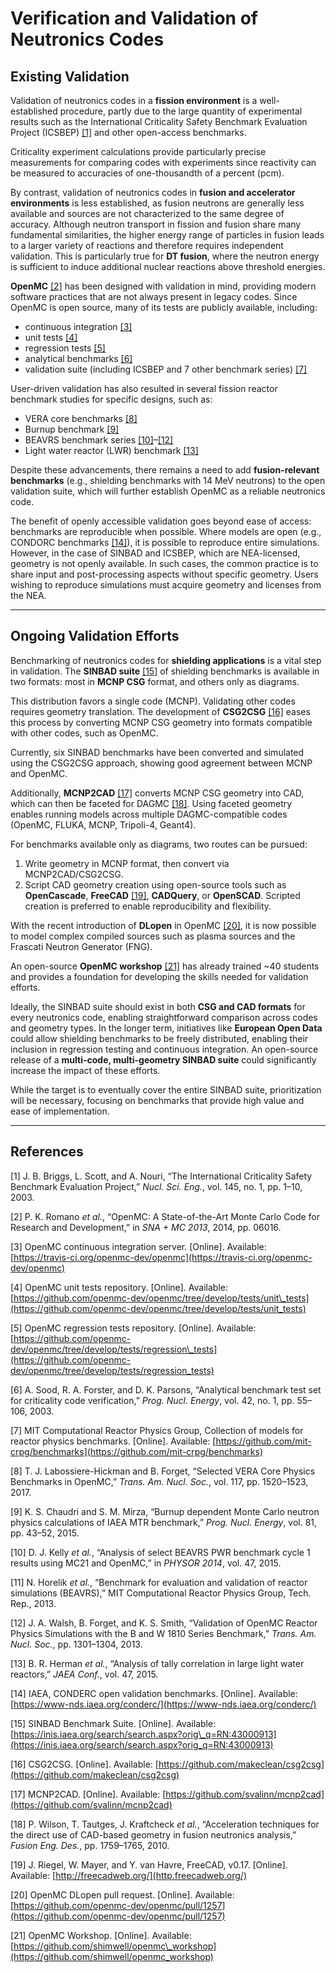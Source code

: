 # Verification and Validation of Neutronics Codes

## Existing Validation

Validation of neutronics codes in a **fission environment** is a well-established procedure, partly due to the large quantity of experimental results such as the International Criticality Safety Benchmark Evaluation Project (ICSBEP) [[1]](#ref1) and other open-access benchmarks.

Criticality experiment calculations provide particularly precise measurements for comparing codes with experiments since reactivity can be measured to accuracies of one-thousandth of a percent (pcm).

By contrast, validation of neutronics codes in **fusion and accelerator environments** is less established, as fusion neutrons are generally less available and sources are not characterized to the same degree of accuracy. Although neutron transport in fission and fusion share many fundamental similarities, the higher energy range of particles in fusion leads to a larger variety of reactions and therefore requires independent validation. This is particularly true for **DT fusion**, where the neutron energy is sufficient to induce additional nuclear reactions above threshold energies.

**OpenMC** [[2]](#ref2) has been designed with validation in mind, providing modern software practices that are not always present in legacy codes. Since OpenMC is open source, many of its tests are publicly available, including:

* continuous integration [[3]](#ref3)
* unit tests [[4]](#ref4)
* regression tests [[5]](#ref5)
* analytical benchmarks [[6]](#ref6)
* validation suite (including ICSBEP and 7 other benchmark series) [[7]](#ref7)

User-driven validation has also resulted in several fission reactor benchmark studies for specific designs, such as:

* VERA core benchmarks [[8]](#ref8)
* Burnup benchmark [[9]](#ref9)
* BEAVRS benchmark series [[10]](#ref10)–[[12]](#ref12)
* Light water reactor (LWR) benchmark [[13]](#ref13)

Despite these advancements, there remains a need to add **fusion-relevant benchmarks** (e.g., shielding benchmarks with 14 MeV neutrons) to the open validation suite, which will further establish OpenMC as a reliable neutronics code.

The benefit of openly accessible validation goes beyond ease of access: benchmarks are reproducible when possible. Where models are open (e.g., CONDORC benchmarks [[14]](#ref14)), it is possible to reproduce entire simulations. However, in the case of SINBAD and ICSBEP, which are NEA-licensed, geometry is not openly available. In such cases, the common practice is to share input and post-processing aspects without specific geometry. Users wishing to reproduce simulations must acquire geometry and licenses from the NEA.

---

## Ongoing Validation Efforts

Benchmarking of neutronics codes for **shielding applications** is a vital step in validation. The **SINBAD suite** [[15]](#ref15) of shielding benchmarks is available in two formats: most in **MCNP CSG** format, and others only as diagrams.

This distribution favors a single code (MCNP). Validating other codes requires geometry translation. The development of **CSG2CSG** [[16]](#ref16) eases this process by converting MCNP CSG geometry into formats compatible with other codes, such as OpenMC.

Currently, six SINBAD benchmarks have been converted and simulated using the CSG2CSG approach, showing good agreement between MCNP and OpenMC.

Additionally, **MCNP2CAD** [[17]](#ref17) converts MCNP CSG geometry into CAD, which can then be faceted for DAGMC [[18]](#ref18). Using faceted geometry enables running models across multiple DAGMC-compatible codes (OpenMC, FLUKA, MCNP, Tripoli-4, Geant4).

For benchmarks available only as diagrams, two routes can be pursued:

1. Write geometry in MCNP format, then convert via MCNP2CAD/CSG2CSG.
2. Script CAD geometry creation using open-source tools such as **OpenCascade**, **FreeCAD** [[19]](#ref19), **CADQuery**, or **OpenSCAD**. Scripted creation is preferred to enable reproducibility and flexibility.

With the recent introduction of **DLopen** in OpenMC [[20]](#ref20), it is now possible to model complex compiled sources such as plasma sources and the Frascati Neutron Generator (FNG).

An open-source **OpenMC workshop** [[21]](#ref21) has already trained \~40 students and provides a foundation for developing the skills needed for validation efforts.

Ideally, the SINBAD suite should exist in both **CSG and CAD formats** for every neutronics code, enabling straightforward comparison across codes and geometry types. In the longer term, initiatives like **European Open Data** could allow shielding benchmarks to be freely distributed, enabling their inclusion in regression testing and continuous integration. An open-source release of a **multi-code, multi-geometry SINBAD suite** could significantly increase the impact of these efforts.

While the target is to eventually cover the entire SINBAD suite, prioritization will be necessary, focusing on benchmarks that provide high value and ease of implementation.

---
## References

<a name="ref1"></a>[1] J. B. Briggs, L. Scott, and A. Nouri, “The International Criticality Safety Benchmark Evaluation Project,” *Nucl. Sci. Eng.*, vol. 145, no. 1, pp. 1–10, 2003.

<a name="ref2"></a>[2] P. K. Romano *et al.*, “OpenMC: A State-of-the-Art Monte Carlo Code for Research and Development,” in *SNA + MC 2013*, 2014, pp. 06016.

<a name="ref3"></a>[3] OpenMC continuous integration server. \[Online]. Available: [https://travis-ci.org/openmc-dev/openmc](https://travis-ci.org/openmc-dev/openmc)

<a name="ref4"></a>[4] OpenMC unit tests repository. \[Online]. Available: [https://github.com/openmc-dev/openmc/tree/develop/tests/unit\_tests](https://github.com/openmc-dev/openmc/tree/develop/tests/unit_tests)

<a name="ref5"></a>[5] OpenMC regression tests repository. \[Online]. Available: [https://github.com/openmc-dev/openmc/tree/develop/tests/regression\_tests](https://github.com/openmc-dev/openmc/tree/develop/tests/regression_tests)

<a name="ref6"></a>[6] A. Sood, R. A. Forster, and D. K. Parsons, “Analytical benchmark test set for criticality code verification,” *Prog. Nucl. Energy*, vol. 42, no. 1, pp. 55–106, 2003.

<a name="ref7"></a>[7] MIT Computational Reactor Physics Group, Collection of models for reactor physics benchmarks. \[Online]. Available: [https://github.com/mit-crpg/benchmarks](https://github.com/mit-crpg/benchmarks)

<a name="ref8"></a>[8] T. J. Labossiere-Hickman and B. Forget, “Selected VERA Core Physics Benchmarks in OpenMC,” *Trans. Am. Nucl. Soc.*, vol. 117, pp. 1520–1523, 2017.

<a name="ref9"></a>[9] K. S. Chaudri and S. M. Mirza, “Burnup dependent Monte Carlo neutron physics calculations of IAEA MTR benchmark,” *Prog. Nucl. Energy*, vol. 81, pp. 43–52, 2015.

<a name="ref10"></a>[10] D. J. Kelly *et al.*, “Analysis of select BEAVRS PWR benchmark cycle 1 results using MC21 and OpenMC,” in *PHYSOR 2014*, vol. 47, 2015.

<a name="ref11"></a>[11] N. Horelik *et al.*, “Benchmark for evaluation and validation of reactor simulations (BEAVRS),” MIT Computational Reactor Physics Group, Tech. Rep., 2013.

<a name="ref12"></a>[12] J. A. Walsh, B. Forget, and K. S. Smith, “Validation of OpenMC Reactor Physics Simulations with the B and W 1810 Series Benchmark,” *Trans. Am. Nucl. Soc.*, pp. 1301–1304, 2013.

<a name="ref13"></a>[13] B. R. Herman *et al.*, “Analysis of tally correlation in large light water reactors,” *JAEA Conf.*, vol. 47, 2015.

<a name="ref14"></a>[14] IAEA, CONDERC open validation benchmarks. \[Online]. Available: [https://www-nds.iaea.org/conderc/](https://www-nds.iaea.org/conderc/)

<a name="ref15"></a>[15] SINBAD Benchmark Suite. \[Online]. Available: [https://inis.iaea.org/search/search.aspx?orig\_q=RN:43000913](https://inis.iaea.org/search/search.aspx?orig_q=RN:43000913)

<a name="ref16"></a>[16] CSG2CSG. \[Online]. Available: [https://github.com/makeclean/csg2csg](https://github.com/makeclean/csg2csg)

<a name="ref17"></a>[17] MCNP2CAD. \[Online]. Available: [https://github.com/svalinn/mcnp2cad](https://github.com/svalinn/mcnp2cad)

<a name="ref18"></a>[18] P. Wilson, T. Tautges, J. Kraftcheck *et al.*, “Acceleration techniques for the direct use of CAD-based geometry in fusion neutronics analysis,” *Fusion Eng. Des.*, pp. 1759–1765, 2010.

<a name="ref19"></a>[19] J. Riegel, W. Mayer, and Y. van Havre, FreeCAD, v0.17. \[Online]. Available: [http://freecadweb.org/](http.freecadweb.org/)

<a name="ref20"></a>[20] OpenMC DLopen pull request. \[Online]. Available: [https://github.com/openmc-dev/openmc/pull/1257](https://github.com/openmc-dev/openmc/pull/1257)

<a name="ref21"></a>[21] OpenMC Workshop. \[Online]. Available: [https://github.com/shimwell/openmc\_workshop](https://github.com/shimwell/openmc_workshop)